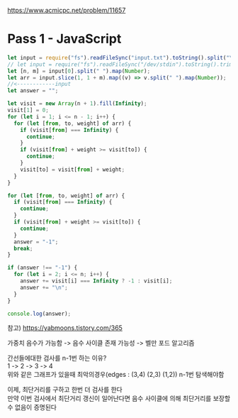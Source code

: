 https://www.acmicpc.net/problem/11657

# Pass 1 - JavaScript
~~~javascript
let input = require("fs").readFileSync("input.txt").toString().split("\n");
// let input = require("fs").readFileSync("/dev/stdin").toString().trim().split('\n');
let [n, m] = input[0].split(" ").map(Number);
let arr = input.slice(1, 1 + m).map((v) => v.split(" ").map(Number));
//<------------input
let answer = "";

let visit = new Array(n + 1).fill(Infinity);
visit[1] = 0;
for (let i = 1; i <= n - 1; i++) {
  for (let [from, to, weight] of arr) {
    if (visit[from] === Infinity) {
      continue;
    }
    if (visit[from] + weight >= visit[to]) {
      continue;
    }
    visit[to] = visit[from] + weight;
  }
}

for (let [from, to, weight] of arr) {
  if (visit[from] === Infinity) {
    continue;
  }
  if (visit[from] + weight >= visit[to]) {
    continue;
  }
  answer = "-1";
  break;
}

if (answer !== "-1") {
  for (let i = 2; i <= n; i++) {
    answer += visit[i] === Infinity ? -1 : visit[i];
    answer += "\n";
  }
}

console.log(answer);

~~~
참고) https://yabmoons.tistory.com/365  
  
가중치 음수가 가능함 -> 음수 사이클 존재 가능성 -> 벨만 포드 알고리즘  
  
간선들에대한 검사를 n-1번 하는 이유?  
1 -> 2 -> 3 -> 4  
위와 같은 그래프가 있을때 최악의경우(edges : (3,4) (2,3) (1,2)) n-1번 탐색해야함  

이제, 최단거리를 구하고 한번 더 검사를 한다  
만약 이번 검사에서 최단거리 갱신이 일어난다면 음수 사이클에 의해 최단거리를 보장할 수 없음이 증명된다  

